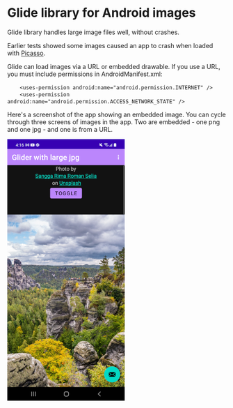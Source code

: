 # Glide library for Android images

Glide library handles large image files well, without crashes.

Earlier tests showed some images caused an app to crash when loaded with [Picasso](https://github.com/square/picasso/issues/2046).

Glide can load images via a URL or embedded drawable. If you use a URL, you must include permissions in AndroidManifest.xml:

```
    <uses-permission android:name="android.permission.INTERNET" />
    <uses-permission android:name="android.permission.ACCESS_NETWORK_STATE" />
```

Here's a screenshot of the app showing an embedded image. You can cycle through three screens of images in the app. Two are embedded - one png and one jpg - and one is from a URL.

<img src="https://github.com/fullStackOasis/android-glide-large-bitmap/raw/main/screen.png"/>
